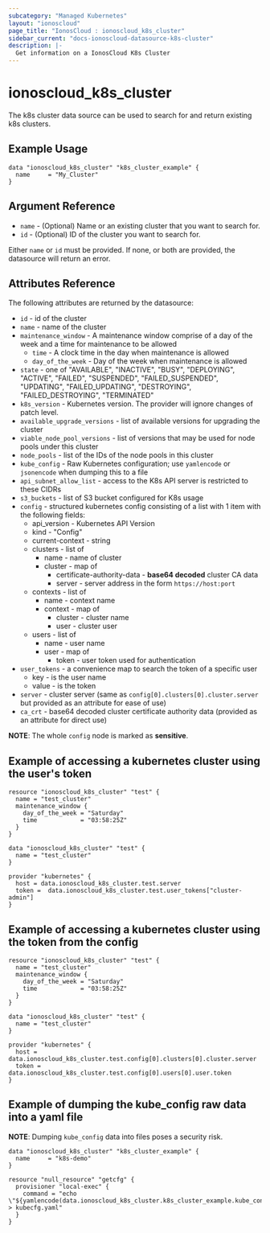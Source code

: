 ```yaml
---
subcategory: "Managed Kubernetes"
layout: "ionoscloud"
page_title: "IonosCloud : ionoscloud_k8s_cluster"
sidebar_current: "docs-ionoscloud-datasource-k8s-cluster"
description: |-
  Get information on a IonosCloud K8s Cluster
---
```


# ionoscloud\_k8s\_cluster

The k8s cluster data source can be used to search for and return existing k8s clusters.

## Example Usage

```hcl
data "ionoscloud_k8s_cluster" "k8s_cluster_example" {
  name     = "My_Cluster"
}
```

## Argument Reference

* `name` - (Optional) Name or an existing cluster that you want to search for.
* `id` - (Optional) ID of the cluster you want to search for.

Either `name` or `id` must be provided. If none, or both are provided, the datasource will return an error.

## Attributes Reference

The following attributes are returned by the datasource:

* `id` - id of the cluster
* `name` - name of the cluster
* `maintenance_window` - A maintenance window comprise of a day of the week and a time for maintenance to be allowed
  * `time` - A clock time in the day when maintenance is allowed
  * `day_of_the_week` - Day of the week when maintenance is allowed
* `state` - one of "AVAILABLE",
  "INACTIVE",
  "BUSY",
  "DEPLOYING",
  "ACTIVE",
  "FAILED",
  "SUSPENDED",
  "FAILED_SUSPENDED",
  "UPDATING",
  "FAILED_UPDATING",
  "DESTROYING",
  "FAILED_DESTROYING",
  "TERMINATED"
* `k8s_version` - Kubernetes version. The provider will ignore changes of patch level.
* `available_upgrade_versions` - list of available versions for upgrading the cluster
* `viable_node_pool_versions` - list of versions that may be used for node pools under this cluster
* `node_pools` - list of the IDs of the node pools in this cluster
* `kube_config` - Raw Kubernetes configuration; use `yamlencode` or `jsonencode` when dumping this to a file
* `api_subnet_allow_list` - access to the K8s API server is restricted to these CIDRs
* `s3_buckets` - list of S3 bucket configured for K8s usage
* `config` - structured kubernetes config consisting of a list with 1 item with the following fields:
  * api_version - Kubernetes API Version
  * kind - "Config"
  * current-context - string 
  * clusters - list of
    * name - name of cluster
    * cluster - map of 
      * certificate-authority-data - **base64 decoded** cluster CA data
      * server -  server address in the form `https://host:port`
  * contexts - list of 
    * name - context name
    * context - map of
        * cluster - cluster name
        * user - cluster user
  * users - list of
    * name - user name
    * user - map of
      * token - user token used for authentication
* `user_tokens` - a convenience map to search the token of a specific user
    - key - is the user name
    - value - is the token
* `server` - cluster server (same as `config[0].clusters[0].cluster.server` but provided as an attribute for ease of use)
* `ca_crt` - base64 decoded cluster certificate authority data (provided as an attribute for direct use) 

**NOTE**: The whole `config` node is marked as **sensitive**.
  
## Example of accessing a kubernetes cluster using the user's token

```
resource "ionoscloud_k8s_cluster" "test" {
  name = "test_cluster"
  maintenance_window {
    day_of_the_week = "Saturday"
    time            = "03:58:25Z"
  }
}

data "ionoscloud_k8s_cluster" "test" {
  name = "test_cluster"
}

provider "kubernetes" {
  host = data.ionoscloud_k8s_cluster.test.server
  token =  data.ionoscloud_k8s_cluster.test.user_tokens["cluster-admin"]
}
```

## Example of accessing a kubernetes cluster using the token from the config

```
resource "ionoscloud_k8s_cluster" "test" {
  name = "test_cluster"
  maintenance_window {
    day_of_the_week = "Saturday"
    time            = "03:58:25Z"
  }
}

data "ionoscloud_k8s_cluster" "test" {
  name = "test_cluster"
}

provider "kubernetes" {
  host = data.ionoscloud_k8s_cluster.test.config[0].clusters[0].cluster.server
  token =  data.ionoscloud_k8s_cluster.test.config[0].users[0].user.token
}
```


## Example of dumping the kube_config raw data into a yaml file

**NOTE**: Dumping `kube_config` data into files poses a security risk.

```
data "ionoscloud_k8s_cluster" "k8s_cluster_example" {
  name     = "k8s-demo"
}

resource "null_resource" "getcfg" {
  provisioner "local-exec" {
    command = "echo \"${yamlencode(data.ionoscloud_k8s_cluster.k8s_cluster_example.kube_config)}\" > kubecfg.yaml"
  }
}
```
